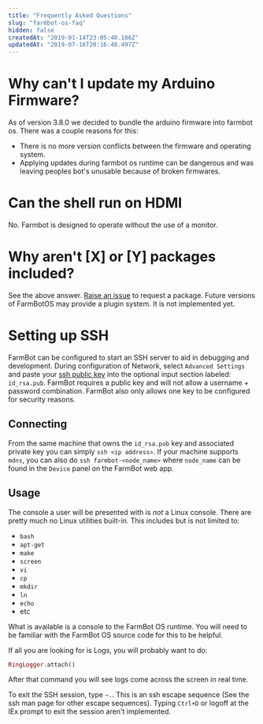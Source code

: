 ```yaml
---
title: "Frequently Asked Questions"
slug: "farmbot-os-faq"
hidden: false
createdAt: "2019-01-14T23:05:40.186Z"
updatedAt: "2019-07-16T20:16:48.497Z"
---
```

# Why can't I update my Arduino Firmware?
As of version 3.8.0 we decided to bundle the arduino firmware into farmbot os. There was a couple reasons for this:
* There is no more version conflicts between the firmware and operating system.
* Applying updates during farmbot os runtime can be dangerous and was leaving peoples bot's unusable because of broken firmwares.

# Can the shell run on HDMI
No. Farmbot is designed to operate without the use of a monitor.

# Why aren't [X] or [Y] packages included?
See the above answer. [Raise an issue](https://github.com/FarmBot/farmbot_os/issues/new) to request a package. Future versions of FarmBotOS may provide a plugin system. It is not implemented yet.

# Setting up SSH
FarmBot can be configured to start an SSH server to aid in debugging and development. During configuration of Network, select `Advanced Settings` and paste your [ssh public key](https://git-scm.com/book/en/v2/Git-on-the-Server-Generating-Your-SSH-Public-Key) into the optional input section labeled: `id_rsa.pub`. FarmBot requires a public key and will not allow a username + password combination. FarmBot also only allows one key to be configured for security reasons.

## Connecting
From the same machine that owns the `id_rsa.pub` key and associated private key you can simply `ssh <ip address>`. If your machine supports `mdns`, you can also do `ssh farmbot-<node_name>` where `node_name` can be found in the `Device` panel on the FarmBot web app.

## Usage
The console a user will be presented with is _not_ a Linux console. There are pretty much no Linux utilities built-in. This includes but is not limited to:
* `bash`
* `apt-get`
* `make`
* `screen`
* `vi`
* `cp`
* `mkdir`
* `ln`
* `echo`
* etc

What is available is a console to the FarmBot OS runtime. You will need to be familiar with the FarmBot OS source code for this to be helpful.

If all you are looking for is Logs, you will probably want to do:
```elixir
RingLogger.attach()
```

After that command you will see logs come across the screen in real time.

To exit the SSH session, type `~.`. This is an ssh escape sequence (See the ssh man page for other escape sequences). Typing `Ctrl+D` or logoff at the IEx prompt to exit the session aren't implemented.
